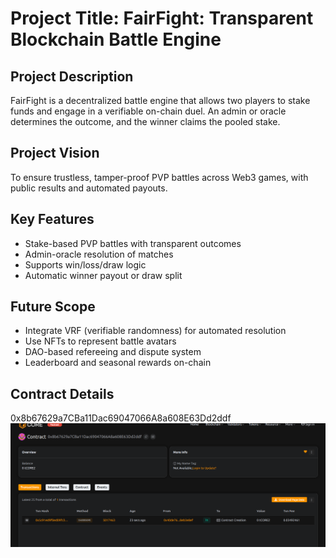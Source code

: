 # Project Title: FairFight: Transparent Blockchain Battle Engine 

## Project Description
FairFight is a decentralized battle engine that allows two players to stake funds and engage in a verifiable on-chain duel. An admin or oracle determines the outcome, and the winner claims the pooled stake.

## Project Vision
To ensure trustless, tamper-proof PVP battles across Web3 games, with public results and automated payouts.

## Key Features
- Stake-based PVP battles with transparent outcomes
- Admin-oracle resolution of matches
- Supports win/loss/draw logic
- Automatic winner payout or draw split

## Future Scope
- Integrate VRF (verifiable randomness) for automated resolution
- Use NFTs to represent battle avatars
- DAO-based refereeing and dispute system
- Leaderboard and seasonal rewards on-chain

## Contract Details
0x8b67629a7CBa11Dac69047066A8a608E63Dd2ddf
![alt text](image.png)


